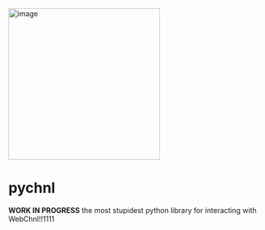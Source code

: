 <img width="300" height="300" alt="image" src="https://github.com/user-attachments/assets/036e5eff-186a-493d-95cd-5364f0834b5c" />


# pychnl
**WORK IN PROGRESS** the most stupidest python library for interacting with WebChnl!!1111
